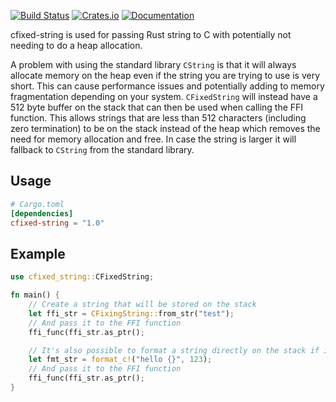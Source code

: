 [![Build Status](https://github.com/emoon/cfixed-string/workflows/CI/badge.svg)](https://github.com/emoon/cfixed-string/actions?workflow=CI)
[![Crates.io](https://img.shields.io/crates/v/cfixed-string.svg)](https://crates.io/crates/cfixed-string)
[![Documentation](https://docs.rs/cfixed-string/badge.svg)](https://docs.rs/cfixed-string)

cfixed-string is used for passing Rust string to C with potentially not needing to do a heap allocation.

A problem with using the standard library `CString` is that it will always allocate memory on the heap even if the string you are trying to use is very short. This can cause performance issues and potentially adding to memory fragmentation depending on your system.
`CFixedString` will instead have a 512 byte buffer on the stack that can then be used when calling the FFI function. This allows strings that are less than 512 characters (including zero termination) to be on the stack instead of the heap which removes the need for memory allocation and free. In case the string is larger it will fallback to `CString` from the standard library.

Usage
-----

```toml
# Cargo.toml
[dependencies]
cfixed-string = "1.0"
```

Example
-------

```rust
use cfixed_string::CFixedString;

fn main() {
	// Create a string that will be stored on the stack
	let ffi_str = CFixingString::from_str("test");
	// And pass it to the FFI function
	ffi_func(ffi_str.as_ptr();

	// It's also possible to format a string directly on the stack if it fits using the format_c macro
	let fmt_str = format_c!("hello {}", 123);
	// And pass it to the FFI function
	ffi_func(ffi_str.as_ptr();
}
```
